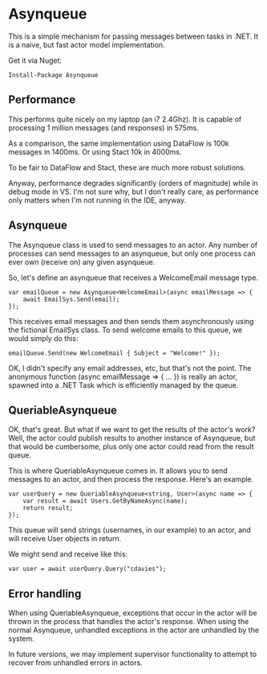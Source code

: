 # Asynqueue

This is a simple mechanism for passing messages between tasks in .NET. It is a naive, but fast actor model implementation.

Get it via Nuget:

    Install-Package Asynqueue

## Performance
This performs quite nicely on my laptop (an i7 2.4Ghz). It is capable of processing 1 million messages (and responses) in 575ms.

As a comparison, the same implementation using DataFlow is 100k messages in 1400ms. Or using Stact 10k in 4000ms.

To be fair to DataFlow and Stact, these are much more robust solutions.

Anyway, performance degrades significantly (orders of magnitude) while in debug mode in VS. I'm not sure why, but I don't really care, as performance only matters when I'm not running in the IDE, anyway.

## Asynqueue
The Asynqueue class is used to send messages to an actor. Any number of processes can send messages to an asynqueue, but only one process can ever own (receive on) any given asynqueue.

So, let's define an asynqueue that receives a WelcomeEmail message type.

    var emailQueue = new Asynqueue<WelcomeEmail>(async emailMessage => {
        await EmailSys.Send(email);
    });

This receives email messages and then sends them asynchronously using the fictional EmailSys class. To send welcome emails to this queue, we would simply do this:

    emailQueue.Send(new WelcomeEmail { Subject = "Welcome!" });

OK, I didn't specify any email addresses, etc, but that's not the point. The anonymous function (async emailMessage => { ... }) is really an actor, spawned into a .NET Task which is efficiently managed by the queue.

## QueriableAsynqueue
OK, that's great. But what if we want to get the results of the actor's work? Well, the actor could publish results to another instance of Asynqueue, but that would be cumbersome, plus only one actor could read from the result queue.

This is where QueriableAsynqueue comes in. It allows you to send messages to an actor, and then process the response. Here's an example.

    var userQuery = new QueriableAsynqueue<string, User>(async name => {
        var result = await Users.GetByNameAsync(name);
        return result;
    });

This queue will send strings (usernames, in our example) to an actor, and will receive User objects in return.

We might send and receive like this:

    var user = await userQuery.Query("cdavies");

## Error handling
When using QueriableAsynqueue, exceptions that occur in the actor will be thrown in the process that handles the actor's response. When using the normal Asynqueue, unhandled exceptions in the actor are unhandled by the system.

In future versions, we may implement supervisor functionality to attempt to recover from unhandled errors in actors.
